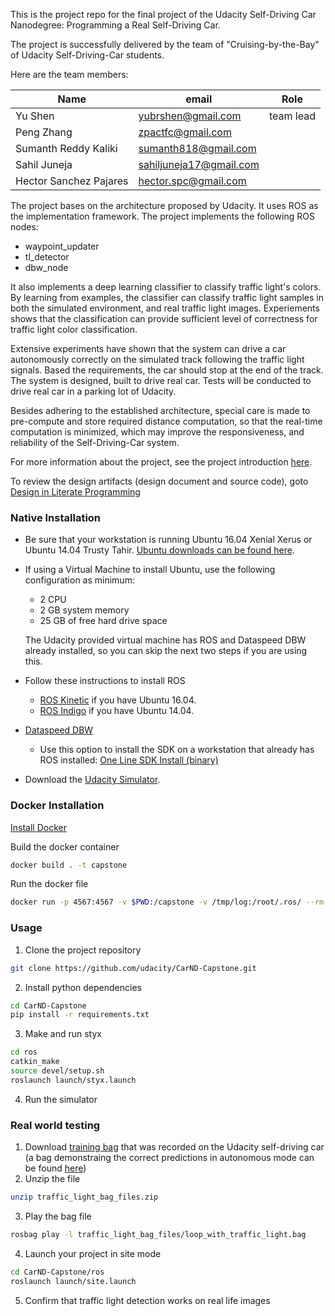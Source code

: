 
This is the project repo for the final project of the Udacity Self-Driving Car Nanodegree: 
Programming a Real Self-Driving Car. 

The project is successfully delivered by the team of "Cruising-by-the-Bay" of Udacity Self-Driving-Car students. 

Here are the team members:


Name                   | email                    | Role
-----------------------|--------------------------|-------
Yu Shen                | yubrshen@gmail.com       | team lead
Peng Zhang             | zpactfc@gmail.com        | 
Sumanth Reddy Kaliki   | sumanth818@gmail.com     |
Sahil Juneja           | sahiljuneja17@gmail.com  |
Hector Sanchez Pajares | hector.spc@gmail.com     |


The project bases on the architecture proposed by Udacity. It uses ROS as the implementation framework. 
The project implements the following ROS nodes:

- waypoint_updater
- tl_detector
- dbw_node

It also implements a deep learning classifier to classify traffic light's colors. By learning from examples, the classifier can classify 
traffic light samples in both the simulated environment, and real traffic light images. Experiements shows that the classification can provide 
sufficient level of correctness for traffic light color classification. 

Extensive experiments have shown that the system can drive a car autonomously correctly on the simulated track
following the traffic light signals. Based the requirements, the car should stop at the end of the 
track. The system is designed, built to drive real car. Tests will be conducted to drive real car in a parking lot of Udacity. 

Besides adhering to the established architecture, special care is made to pre-compute and store required distance computation, 
so that the real-time computation is minimized, which may improve the responsiveness, and reliability of the Self-Driving-Car system.

For more information about the project, see the project introduction [here](https://classroom.udacity.com/nanodegrees/nd013/parts/6047fe34-d93c-4f50-8336-b70ef10cb4b2/modules/e1a23b06-329a-4684-a717-ad476f0d8dff/lessons/462c933d-9f24-42d3-8bdc-a08a5fc866e4/concepts/5ab4b122-83e6-436d-850f-9f4d26627fd9).

To review the design artifacts (design document and source code), goto [Design in Literate Programming](./capstone-workbook.org)

### Native Installation

* Be sure that your workstation is running Ubuntu 16.04 Xenial Xerus or Ubuntu 14.04 Trusty Tahir. [Ubuntu downloads can be found here](https://www.ubuntu.com/download/desktop).
* If using a Virtual Machine to install Ubuntu, use the following configuration as minimum:
  * 2 CPU
  * 2 GB system memory
  * 25 GB of free hard drive space

  The Udacity provided virtual machine has ROS and Dataspeed DBW already installed, so you can skip the next two steps if you are using this.

* Follow these instructions to install ROS
  * [ROS Kinetic](http://wiki.ros.org/kinetic/Installation/Ubuntu) if you have Ubuntu 16.04.
  * [ROS Indigo](http://wiki.ros.org/indigo/Installation/Ubuntu) if you have Ubuntu 14.04.
* [Dataspeed DBW](https://bitbucket.org/DataspeedInc/dbw_mkz_ros)
  * Use this option to install the SDK on a workstation that already has ROS installed: [One Line SDK Install (binary)](https://bitbucket.org/DataspeedInc/dbw_mkz_ros/src/81e63fcc335d7b64139d7482017d6a97b405e250/ROS_SETUP.md?fileviewer=file-view-default)
* Download the [Udacity Simulator](https://github.com/udacity/CarND-Capstone/releases/tag/v1.2).

### Docker Installation
[Install Docker](https://docs.docker.com/engine/installation/)

Build the docker container
```bash
docker build . -t capstone
```

Run the docker file
```bash
docker run -p 4567:4567 -v $PWD:/capstone -v /tmp/log:/root/.ros/ --rm -it capstone
```

### Usage

1. Clone the project repository
```bash
git clone https://github.com/udacity/CarND-Capstone.git
```

2. Install python dependencies
```bash
cd CarND-Capstone
pip install -r requirements.txt
```
3. Make and run styx
```bash
cd ros
catkin_make
source devel/setup.sh
roslaunch launch/styx.launch
```
4. Run the simulator

### Real world testing
1. Download [training bag](https://drive.google.com/file/d/0B2_h37bMVw3iYkdJTlRSUlJIamM/view?usp=sharing) that was recorded on the Udacity self-driving car (a bag demonstraing the correct predictions in autonomous mode can be found [here](https://drive.google.com/open?id=0B2_h37bMVw3iT0ZEdlF4N01QbHc))
2. Unzip the file
```bash
unzip traffic_light_bag_files.zip
```
3. Play the bag file
```bash
rosbag play -l traffic_light_bag_files/loop_with_traffic_light.bag
```
4. Launch your project in site mode
```bash
cd CarND-Capstone/ros
roslaunch launch/site.launch
```
5. Confirm that traffic light detection works on real life images
